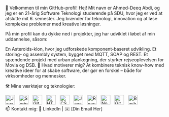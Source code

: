 👋 Velkommen til min GitHub-profil!
Hej! Mit navn er Ahmed-Deeq Abdi, og jeg er en 21-årig Software Teknologi studerende på SDU, hvor jeg er ved at afslutte mit 6. semester. Jeg brænder for teknologi, innovation og at løse komplekse problemer med kreative løsninger.

På min profil kan du dykke ned i projekter, jeg har udviklet i løbet af min uddannelse, såsom:

En Asteroids-klon, hvor jeg udforskede komponent-baseret udvikling.
Et storing- og assembly system, bygget med MQTT, SOAP og REST.
Et spændende projekt med urban planlægning, der styrker rejseoplevelsen for Movia og DSB.
🎯 Hvad motiverer mig?
At kombinere teknisk know-how med kreative ideer for at skabe software, der gør en forskel – både for virksomheder og mennesker.

🛠️ Mine værktøjer og teknologier:
<p> <img align="left" alt="Java" width="30px" style="padding-right:10px;" src="https://cdn.jsdelivr.net/gh/devicons/devicon/icons/java/java-original.svg"/> <img align="left" alt="Spring" width="30px" style="padding-right:10px;" src="https://cdn.jsdelivr.net/gh/devicons/devicon/icons/spring/spring-original.svg" /> <img align="left" alt="Git" width="30px" style="padding-right:10px;" src="https://cdn.jsdelivr.net/gh/devicons/devicon/icons/git/git-original.svg" /> <img align="left" alt="HTML" width="30px" style="padding-right:10px;" src="https://cdn.jsdelivr.net/gh/devicons/devicon/icons/html5/html5-plain.svg" /> <img align="left" alt="CSS" width="30px" style="padding-right:10px;" src="https://cdn.jsdelivr.net/gh/devicons/devicon/icons/css3/css3-plain.svg" /> <img align="left" alt="JavaScript" width="30px" style="padding-right:10px;" src="https://cdn.jsdelivr.net/gh/devicons/devicon/icons/javascript/javascript-plain.svg" /> <img align="left" alt="React" width="30px" style="padding-right:10px;" src="https://cdn.jsdelivr.net/gh/devicons/devicon/icons/react/react-original.svg" /> <img align="left" alt="NodeJS" width="30px" style="padding-right:10px;" src="https://cdn.jsdelivr.net/gh/devicons/devicon/icons/nodejs/nodejs-original.svg" /> <img align="left" alt="GitHub" width="30px" style="padding-right:10px;" src="https://cdn.jsdelivr.net/gh/devicons/devicon/icons/github/github-original.svg" /> <img align="left" alt="Bash" width="30px" style="padding-right:10px;" src="https://cdn.jsdelivr.net/gh/devicons/devicon/icons/bash/bash-original.svg" /> </p> <br /> <br />
📫 Kontakt mig:
🔗 LinkedIn | ✉️ [Din Email Her]

